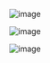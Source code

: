 ![image](https://github.com/user-attachments/assets/ad2efbe7-1765-4d08-b884-ecff840da128)


![image](https://github.com/user-attachments/assets/b668cdee-ade4-47a7-8c56-06d5f4aac0e3)


![image](https://github.com/user-attachments/assets/4e11f30b-f4b9-47e7-b8e5-2ef880d99cdb)
